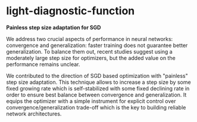 # light-diagnostic-function
**Painless step size adaptation for SGD**

We address two crucial aspects of performance in neural networks: convergence and generalization: faster training does not guarantee better generalization. To balance them out, recent studies suggest using a moderately large step size for optimizers, but the added value on the performance remains unclear.

We contributed to the direction of SGD based optimization with "painless" step size adaptation. This technique allows to increase a step size by some fixed growing rate which is self-stabilized with some fixed declining rate in order to ensure best balance between convergence and generalization. It equips the optimizer with a simple instrument for explicit control over convergence/generalization trade-off which is the key to building reliable network architectures.
